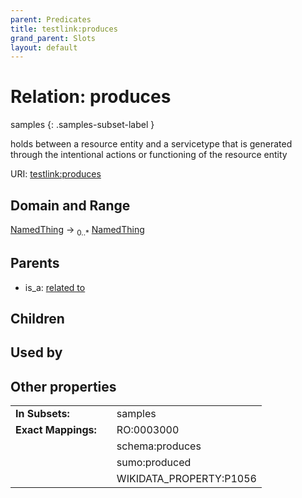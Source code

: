 ```yaml
---
parent: Predicates
title: testlink:produces
grand_parent: Slots
layout: default
---
```


# Relation: produces

samples
{: .samples-subset-label }


holds between a resource entity and a servicetype that is generated through the intentional actions or functioning of the resource entity

URI: [testlink:produces](https://w3id.org/testlink/vocab/produces)

## Domain and Range

[NamedThing](NamedThing.md) ->  <sub>0..*</sub> [NamedThing](NamedThing.md)

## Parents

 *  is_a: [related to](related_to.md)

## Children


## Used by


## Other properties

|  |  |  |
| --- | --- | --- |
| **In Subsets:** | | samples |
| **Exact Mappings:** | | RO:0003000 |
|  | | schema:produces |
|  | | sumo:produced |
|  | | WIKIDATA_PROPERTY:P1056 |

